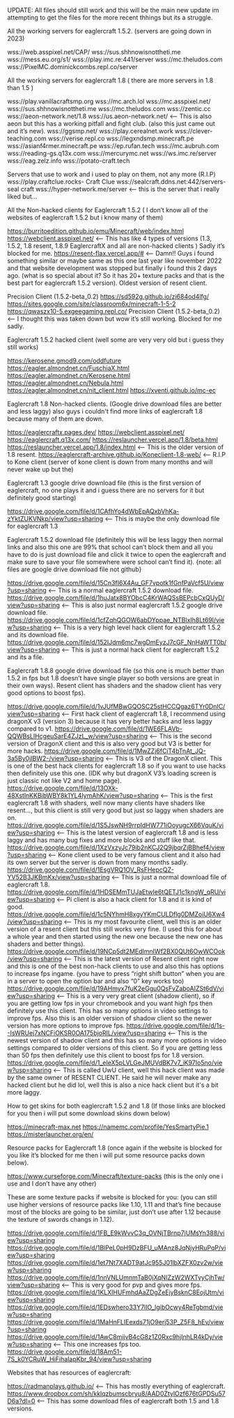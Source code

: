 UPDATE: All files should still work and this will be the main new update im attempting to get the files for the more recent thhings but its a struggle.

All the working servers for eaglercraft 1.5.2. (servers are going down in 2023)

wss://web.asspixel.net/CAP/
wss://sus.shhnowisnottheti.me
wss://mess.eu.org/s1/
wss://play.imc.re:441/server
wss://mc.theludos.com
wss://PixelMC.dominickcombs.repl.co/server


All the working servers for eaglercraft 1.8 ( there are more servers in 1.8 than 1.5 )

wss://play.vanillacraftsmp.org 
wss://mc.arch.lol
wss://mc.asspixel.net/
wss://sus.shhnowisnottheti.me
wss://mc.theludos.com
wss://zentic.cc
wss://aeon-network.net/1.8 
wss://us.aeon-network.net/ <-- This is also aeon but this has a working pitfall and fight club. (also this just came out and it’s  new). 
wss://ggsmp.net/
wss://play.cerealnet.work
wss://clever-teaching.com
wss://verise.repl.co
wss://legxndsmp.minecraft.pe
wss://asianf4rmer.minecraft.pe
wss://ep.rufan.tech
wss://mc.aubruh.com 
wss://reading-gs.q13x.com
wss://mercurymc.net
wss://ws.imc.re/server
wss://eag.zelz.info
wss://potato-craft.tech 

Servers that use to work and i used to play on them, not any more (R.I.P) 
wss://play.craftclue.rocks- Craft Clue
wss://sealcraft.ddns.net:442/servers- seal craft
wss://hyper-network.me/server  <-- this is the server that i really liked but…

All the Non-hacked clients for Eaglercraft 1.5.2 ( I don’t know all of the websites of eaglercraft 1.5.2 but i know many of them)

https://burritoedition.github.io/emu/Minecraft/web/index.html
https://webclient.asspixel.net/ <-- This has like 4 types of versions (1.3, 1.5.2, 1.8 resent, 1.8.9 EaglercraftX and all are non-hacked clients ) Sadly it’s blocked for me.
https://resent-flax.vercel.app/# <-- Damn!! Guys i found something similar or maybe same as this one last year like november 2022 and that website development was stopped but finally i found this 2 days ago. (what is so special about it? So it has 20+ texture packs and that is the best part for eaglercraft 1.5.2 version). Oldest version of resent client. 

Precision Client (1.5.2-beta_0.2) 
https://sd592g.github.io/zj684od4lfg/
https://sites.google.com/site/classroom6x/minecraft-1-5-2
https://qwaszx10-5.exgeegaming.repl.co/
Precision Client (1.5.2-beta_0.2)  <-- I thought this was taken down but wow it’s still working. Blocked for me sadly.



Eaglercraft 1.5.2 hacked client (well some are very very old but i guess they still works)

https://kerosene.gmod9.com/oddfuture
https://eagler.almondnet.cn/FuschiaX.html
https://eagler.almondnet.cn/Kerosene.html
https://eagler.almondnet.cn/Nebula.html
https://eagler.almondnet.cn/nit_client.html
https://xventi.github.io/mc-ec


Eaglercraft 1.8 Non-hacked clients. (Google drive download files are better and less laggy) also guys i couldn't find more links of eaglercraft 1.8 because many of them are down.

https://eaglercraftx.pages.dev/ 
https://webclient.asspixel.net/
https://eaglercraft.q13x.com/
https://reslauncher.vercel.app/1.8/beta.html
https://reslauncher.vercel.app/1.8/index.html <-- This is the older version of 1.8 resent. 
https://eaglercraft-archive.github.io/Koneclient-1.8-web/ <-- R.I.P to Kone client (server of kone client is down from many months and will never wake up but the)



Eaglercraft 1.3 google drive download file (this is the first version of eaglercraft, no one plays it and i guess there are no servers for it but definitely good starting)

https://drive.google.com/file/d/1CAfhYo4dWbEpAQxbVhKa-zYktZUKVNkp/view?usp=sharing <-- This is maybe the only download file for eaglercraft 1.3 




Eaglercraft 1.5.2 download file (definitely this will be less laggy then normal links and also this one are 99% that school can’t block them and all you have to do is just download file and click it twice to open the eaglercraft and make sure to save your file somewhere were school can’t find it).  {note: all files are google drive download file not github}

https://drive.google.com/file/d/15Cn3fI6X4Au_GF7vpotk1fGnfPaVcf5U/view?usp=sharing <-- This is a normal eaglercraft 1.5.2 download file. 
https://drive.google.com/file/d/1huJatx8BYObcC4KrWAQSsBEPcbCxQUyD/view?usp=sharing <-- This is also just normal eaglercraft 1.5.2 google drive download file.
https://drive.google.com/file/d/1cfZqhQGOW6abDYppae_NTBlxIh8Lt69l/view?usp=sharing <--  This is a very high level hack client for eaglercraft 1.5.2 and its download file. 
https://drive.google.com/file/d/152IJdm6mc7wgDmEyzJ7cGF_NnHaWTT0b/view?usp=sharing <-- This is just a normal hack client for eaglercraft 1.5.2 and its a file.

Eaglercraft 1.8.8 google drive download file (so this one is much better than 1.5.2 in fps but 1.8 doesn’t have single player so both versions are great in their own ways). Resent client has shaders and the shadow client has very good options to boost fps).

https://drive.google.com/file/d/1vJUfMBwGQOSC25stHCCQgaz6TYr0DnIC/view?usp=sharing <-- First hack client of eaglercraft 1.8, I recommend using dragonX v3 (version 3) because it has very better hacks and less laggy compared to v1.
https://drive.google.com/file/d/1WE6FLAVb-QQWBsLIHcgeuSarE4ZJzL_w/view?usp=sharing <-- This is the second version of DragonX client and this is also very good but V3 is better for more hacks.
https://drive.google.com/file/d/1MwZZj6fCiT4bTnAt_JQ-3a5By0jIBW2-/view?usp=sharing <-- This is V3 of the DragonX client. This is one of the best hack clients for eaglercraft 1.8 so if you want to use hacks then definitely use this one. (IDK why but dragonX V3’s loading screen is just classic not like V2 and home page).
https://drive.google.com/file/d/13OXk-48XstlnKKBibWBY8k1YL4IymAhK/view?usp=sharing <-- This is the first eaglercraft 1.8 with shaders, well now many clients have shaders like resent…, but this client is still very good but just so laggy when shaders are on. 
https://drive.google.com/file/d/1S5JswNH9rrpIdHW771iOoyugcX66VquK/view?usp=sharing <-- This is the latest version of eaglercraft 1.8 and is less laggy and has many bug fixes and more blocks and stuff like that.
https://drive.google.com/file/d/1XzVxzyJc79ib2nKCJ2Q9jbqrZjBBhef4/view?usp=sharing <-- Kone client used to be very famous client and it also had its own server but the server is down from many months sadly.
https://drive.google.com/file/d/1EsgVRQ1OV_RsFHepcQZ-YV52B3JKBmKx/view?usp=sharing <--  This is just a normal download file of eaglercraft 1.8. 
https://drive.google.com/file/d/1HDSEMmTUJaEtwIe6tQETJ1c1kngW_qRU/view?usp=sharing <-- Pi client is also a hack client for 1.8 and it is kind of good. 
https://drive.google.com/file/d/1c5NYhmH8xgyYKmCULDflg0DMZoiU6Xw4/view?usp=sharing <-- This is my most favourite client, well this is an older version of a resent client but this still works very fine. (I used this for about a whole year and then started using the new one because the new one has shaders and better things).
https://drive.google.com/file/d/19NCp5dt2MEdImnIWf2BX0QUt6OwWCOok/view?usp=sharing <-- This is the latest version of Resent client right now and this is one of the best non-hack clients to use and also this has options to increase fps ingame. (you have to press “right shift button” when you are in a server to open the option bar and also “0” key works too)
https://drive.google.com/file/d/19AHmyx7fuK2eGgu0QsFvZaboAIZSt6dV/view?usp=sharing <-- This is a very very great client (shadow client), so if you are getting low fps in your chromebook and you want high fps then definitely use this client. This has so many options in video settings to improve fps. Also this is an older version of shadow client so the newer version has more options to improve fps.
https://drive.google.com/file/d/1s--IsWRUej7xNCFiOKSR0OA175bjoRIL/view?usp=sharing <--  This is the newest version of shadow client and this has so many more options in video settings compared to older versions of this client. So if you are getting less than 50 fps then definitely use this client to boost fps for 1.8 version.
https://drive.google.com/file/d/1_eIeX5pLVLGeJMUVdBK7v7_iK97Io5no/view?usp=sharing <--  This is called UwU client, well this hack client was made by the same owner of RESENT CLIENT. He said he will never make any hacked client but he did lol, well this is also a nice hack client but it's a bit more laggy.



How to get skins for both eaglercraft 1.5.2 and 1.8 (If those links are blocked for you then i will put some download skins down below)  

https://minecraft-max.net 
https://namemc.com/profile/YesSmartyPie.1
https://misterlauncher.org/en/

Resource packs for Eaglercraft 1.8 (once again if the website is blocked for you like it’s blocked for me then i will put some resource packs down below).

https://www.curseforge.com/Minecraft/texture-packs
(this is the only one i use and I don’t have any other)

These are some texture packs if website is blocked for you: 
(you can still use higher versions of resource packs like 1.10, 1.11 and that’s fine because most of the blocks are going to be similar, just don’t use after 1.12 because the texture of swords changs in 1.12). 

https://drive.google.com/file/d/1FB_E9kWvvC3q_OVNjTBrnp7jUMsYn388/view?usp=sharing
https://drive.google.com/file/d/1BlPeL0pH9DzBFU_uMAnz8JqNjyHRuPqP/view?usp=sharing
https://drive.google.com/file/d/1et7Nt7XADT9atJc955J01lbXZFX0zv2w/view?usp=sharing
https://drive.google.com/file/d/1nnVNLUmnmTaB0jXqNIZzW2WXTyyCjhTw/view?usp=sharing  <-- This is very good for pvp and gives more fps. 
https://drive.google.com/file/d/1KLXIHUFmhdAaZDgZeEjyBsknC8EojUtm/view?usp=sharing
https://drive.google.com/file/d/1EDswhero33Y7lIO_lgibOcwy4ReTgbmd/view?usp=sharing
https://drive.google.com/file/d/1MaHnFLIEexds71jO9erj53P_Z5F8_hEv/view?usp=sharing
https://drive.google.com/file/d/1AwC8mijvB4cG8z1Z0Rxc9hjInhLR4kDy/view?usp=sharing <-- This one increases fps too.
https://drive.google.com/file/d/18Am51-7S_k0YCRuW_HiFihaIapKbr_94/view?usp=sharing 


Websites that has resources of eaglercraft:

https://radmanplays.github.io/ <-- This has mostly everything of eaglercraft. 
https://www.dropbox.com/sh/kklqzbumscbryu8/AAD0ZtylOzf676tGPDSu57D6a?dl=0  <--  This has some download files of eaglercraft both 1.5 and 1.8 versions.
